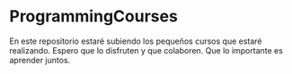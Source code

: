 # ProgrammingCourses
En este repositorio estaré subiendo los pequeños cursos que estaré realizando. Espero que lo disfruten y que colaboren. Que lo importante es aprender juntos.
